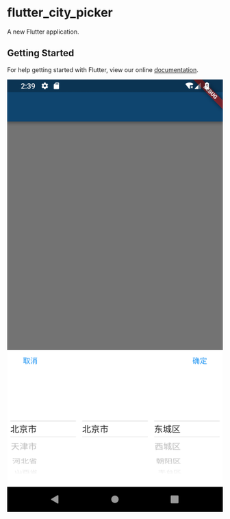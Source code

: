 # flutter_city_picker

A new Flutter application.

## Getting Started

For help getting started with Flutter, view our online
[documentation](https://flutter.io/).

![三级联动的图片选择器](Screenshot_1542595177.png)
